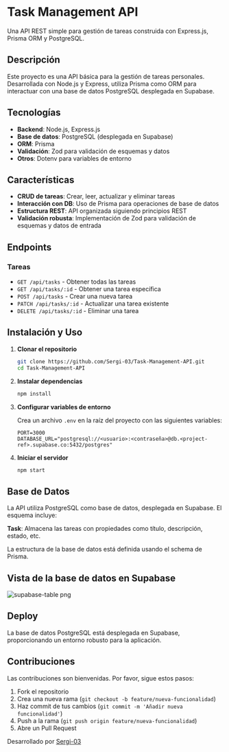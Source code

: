 # Task Management API

Una API REST simple para gestión de tareas construida con Express.js, Prisma ORM y PostgreSQL.

## Descripción

Este proyecto es una API básica para la gestión de tareas personales. Desarrollada con Node.js y Express, utiliza Prisma como ORM para interactuar con una base de datos PostgreSQL desplegada en Supabase.

## Tecnologías

- **Backend**: Node.js, Express.js
- **Base de datos**: PostgreSQL (desplegada en Supabase)
- **ORM**: Prisma
- **Validación**: Zod para validación de esquemas y datos
- **Otros**: Dotenv para variables de entorno

## Características

- **CRUD de tareas**: Crear, leer, actualizar y eliminar tareas
- **Interacción con DB**: Uso de Prisma para operaciones de base de datos
- **Estructura REST**: API organizada siguiendo principios REST
- **Validación robusta**: Implementación de Zod para validación de esquemas y datos de entrada

## Endpoints

### Tareas

- `GET /api/tasks` - Obtener todas las tareas
- `GET /api/tasks/:id` - Obtener una tarea específica
- `POST /api/tasks` - Crear una nueva tarea
- `PATCH /api/tasks/:id` - Actualizar una tarea existente
- `DELETE /api/tasks/:id` - Eliminar una tarea

## Instalación y Uso

1. **Clonar el repositorio**
   ```bash
   git clone https://github.com/Sergi-03/Task-Management-API.git
   cd Task-Management-API
   ```

2. **Instalar dependencias**
   ```bash
   npm install
   ```

3. **Configurar variables de entorno**
   
   Crea un archivo `.env` en la raíz del proyecto con las siguientes variables:
   ```
   PORT=3000
   DATABASE_URL="postgresql://<usuario>:<contraseña>@db.<project-ref>.supabase.co:5432/postgres"
   ```

4. **Iniciar el servidor**
   ```bash
   npm start
   ```


## Base de Datos

La API utiliza PostgreSQL como base de datos, desplegada en Supabase. El esquema incluye:

**Task**: Almacena las tareas con propiedades como título, descripción, estado, etc.

La estructura de la base de datos está definida usando el schema de Prisma.

## Vista de la base de datos en Supabase

![supabase-table png](https://github.com/user-attachments/assets/c3c6ae24-8ee1-4f51-a8bd-6ac828bd2daf)

## Deploy

La base de datos PostgreSQL está desplegada en Supabase, proporcionando un entorno robusto para la aplicación.

## Contribuciones

Las contribuciones son bienvenidas. Por favor, sigue estos pasos:

1. Fork el repositorio
2. Crea una nueva rama (`git checkout -b feature/nueva-funcionalidad`)
3. Haz commit de tus cambios (`git commit -m 'Añadir nueva funcionalidad'`)
4. Push a la rama (`git push origin feature/nueva-funcionalidad`)
5. Abre un Pull Request

   
Desarrollado por [Sergi-03](mailto:ssegarragarcia@gmail.com)
